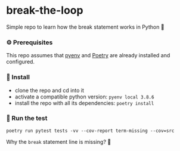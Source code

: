 # break-the-loop
Simple repo to learn how the break statement works in Python 🐍

### ⚙️ Prerequisites
This repo assumes that [pyenv](https://github.com/pyenv/pyenv) and [Poetry](https://python-poetry.org/docs/) are already installed and configured.

### 🔨 Install

- clone the repo and cd into it
- activate a compatible python version: `pyenv local 3.8.6`
- install the repo with all its dependencies: `poetry install`

### 🧪 Run the test
`poetry run pytest tests -vv --cov-report term-missing --cov=src`

Why the `break` statement line is missing? 🤔
